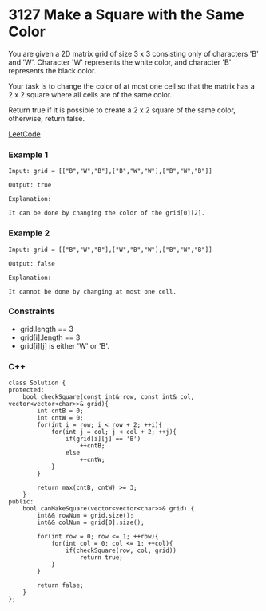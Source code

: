# 3127 Make a Square with the Same Color

You are given a 2D matrix grid of size 3 x 3 consisting only of characters 'B' and 'W'. Character 'W' represents the white color, and character 'B' represents the black color.

Your task is to change the color of at most one cell so that the matrix has a 2 x 2 square where all cells are of the same color.

Return true if it is possible to create a 2 x 2 square of the same color, otherwise, return false.
 
[LeetCode](https://leetcode.cn/problems/count-the-number-of-special-characters-i/)

### Example 1

```
Input: grid = [["B","W","B"],["B","W","W"],["B","W","B"]]

Output: true

Explanation:

It can be done by changing the color of the grid[0][2].
```

### Example 2

```
Input: grid = [["B","W","B"],["W","B","W"],["B","W","B"]]

Output: false

Explanation:

It cannot be done by changing at most one cell.
```

### Constraints

* grid.length == 3
* grid[i].length == 3
* grid[i][j] is either 'W' or 'B'.

### C++ 

```
class Solution {
protected:
    bool checkSquare(const int& row, const int& col, vector<vector<char>>& grid){
        int cntB = 0;
        int cntW = 0;
        for(int i = row; i < row + 2; ++i){
            for(int j = col; j < col + 2; ++j){
                if(grid[i][j] == 'B')
                    ++cntB;
                else
                    ++cntW;
            }
        }

        return max(cntB, cntW) >= 3;
    }
public:
    bool canMakeSquare(vector<vector<char>>& grid) {
        int&& rowNum = grid.size();
        int&& colNum = grid[0].size();

        for(int row = 0; row <= 1; ++row){
            for(int col = 0; col <= 1; ++col){
                if(checkSquare(row, col, grid))
                    return true; 
            }
        }
        
        return false;
    }
};
```